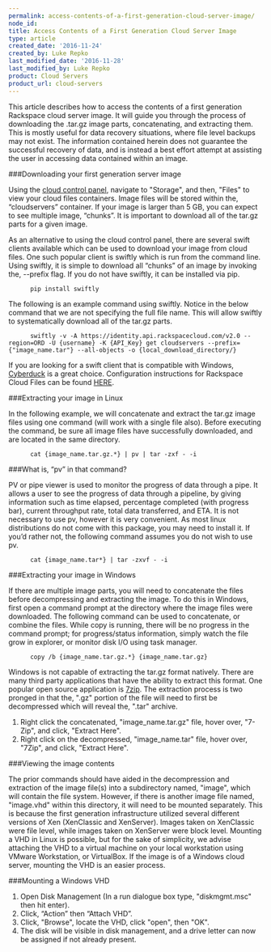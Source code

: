 ```yaml
---
permalink: access-contents-of-a-first-generation-cloud-server-image/
node_id:
title: Access Contents of a First Generation Cloud Server Image
type: article
created_date: '2016-11-24'
created_by: Luke Repko
last_modified_date: '2016-11-28'
last_modified_by: Luke Repko
product: Cloud Servers
product_url: cloud-servers
---
```


This article describes how to access the contents of a first generation Rackspace cloud server image. It will guide you through the process of downloading the .tar.gz image parts, concatenating, and extracting them. This is mostly useful for data recovery situations, where file level backups may not exist. The information contained herein does not guarantee the successful recovery of data, and is instead a best effort attempt at assisting the user in accessing data contained within an image.

###Downloading your first generation server image

Using the [cloud control panel](https://mycloud.rackspace.com), navigate to "Storage", and then, "Files" to view your cloud files containers. Image files will be stored within the, “cloudservers” container. If your image is larger than 5 GB, you can expect to see multiple image, “chunks”. It is important to download all of the tar.gz parts for a given image.

As an alternative to using the cloud control panel, there are several swift clients available which can be used to download your image from cloud files. One such popular client is swiftly which is run from the command line. Using swiftly, it is simple to download all “chunks” of an image by invoking the, --prefix flag. If you do not have swiftly, it can be installed via pip. 

          pip install swiftly

The following is an example command using swiftly. Notice in the below command that we are not specifying the full file name. This will allow swiftly to systematically download all of the tar.gz parts.

          swiftly -v -A https://identity.api.rackspacecloud.com/v2.0 --region=ORD -U {username} -K {API_Key} get cloudservers --prefix={"image_name.tar"} --all-objects -o {local_download_directory/}
          
If you are looking for a swift client that is compatible with Windows, [Cyberduck](https://cyberduck.io/) is a great choice. Configuration instructions for Rackspace Cloud Files can be found [HERE](https://trac.cyberduck.io/wiki/help/en/howto/cloudfiles). 
          
###Extracting your image in Linux

In the following example, we will concatenate and extract the tar.gz image files using one command (will work with a single file also). Before executing the command, be sure all image files have successfully downloaded, and are located in the same directory. 

          cat {image_name.tar.gz.*} | pv | tar -zxf - -i
          
###What is, “pv” in that command?

PV or pipe viewer is used to monitor the progress of data through a pipe. It allows a user to see the progress of data through a pipeline, by giving information such as time elapsed, percentage completed (with progress bar), current throughput rate, total data transferred, and ETA. It is not necessary to use pv, however it is very convenient. As most linux distributions do not come with this package, you may need to install it. If you’d rather not, the following command assumes you do not wish to use pv.

          cat {image_name.tar*} | tar -zxvf - -i
          
###Extracting your image in Windows

If there are multiple image parts, you will need to concatenate the files before decompressing and extracting the image. To do this in Windows, first open a command prompt at the directory where the image files were downloaded. The following command can be used to concatenate, or combine the files. While copy is running, there will be no progress in the command prompt; for progress/status information, simply watch the file grow in explorer, or monitor disk I/O using task manager. 

          copy /b {image_name.tar.gz.*} {image_name.tar.gz}

Windows is not capable of extracting the tar.gz format natively. There are many third party applications that have the ability to extract this format. One popular open source application is [7zip](http://www.7-zip.org/). The extraction process is two pronged in that the, ".gz" portion of the file will need to first be decompressed which will reveal the, ".tar" archive. 

1. Right click the concatenated, "image_name.tar.gz" file, hover over, "7-Zip", and click, "Extract Here".
2. Right click on the decompressed, "image_name.tar" file, hover over, "7Zip", and click, "Extract Here".
          
###Viewing the image contents

The prior commands should have aided in the decompression and extraction of the image file(s) into a subdirectory named, "image", which will contain the file system. However, if there is another image file named, "image.vhd" within this directory, it will need to be mounted separately. This is because the first generation infrastructure utilized several different versions of Xen (XenClassic and XenServer). Images taken on XenClassic were file level, while images taken on XenServer were block level. Mounting a VHD in Linux is possible, but for the sake of simplicity, we advise attaching the VHD to a virtual machine on your local workstation using VMware Workstation, or VirtualBox. If the image is of a Windows cloud server, mounting the VHD is an easier process. 

###Mounting a Windows VHD

1. Open Disk Management (In a run dialogue box type, "diskmgmt.msc" then hit enter).
2. Click, “Action” then “Attach VHD”.
3. Click, "Browse", locate the VHD, click "open", then "OK".
4. The disk will be visible in disk management, and a drive letter can now be assigned if not already present.

